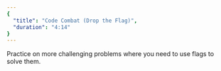 ```yaml
---
{
  "title": "Code Combat (Drop the Flag)",
  "duration": "4:14"
}
---
```


Practice on more challenging problems where you need to use flags to solve them.
